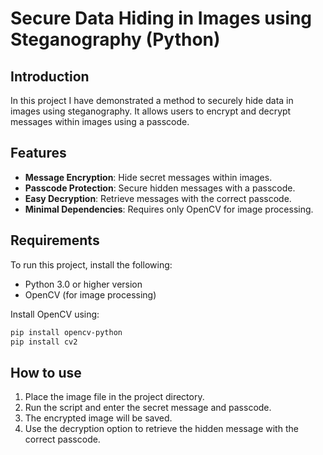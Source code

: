 # Secure Data Hiding in Images using Steganography (Python)

## Introduction
In this project I have demonstrated a method to securely hide data in images using steganography. It allows users to encrypt and decrypt messages within images using a passcode.

## Features
- **Message Encryption**: Hide secret messages within images.
- **Passcode Protection**: Secure hidden messages with a passcode.
- **Easy Decryption**: Retrieve messages with the correct passcode.
- **Minimal Dependencies**: Requires only OpenCV for image processing.

## Requirements
To run this project, install the following:

- Python 3.0 or higher version
- OpenCV (for image processing)

Install OpenCV using:
```bash
pip install opencv-python
pip install cv2
```

## How to use
1. Place the image file in the project directory.
2. Run the script and enter the secret message and passcode.
3. The encrypted image will be saved.
4. Use the decryption option to retrieve the hidden message with the correct passcode.


